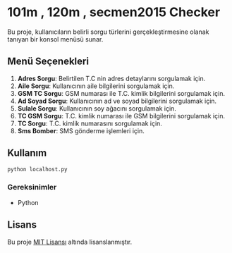 # 101m , 120m , secmen2015 Checker

Bu proje, kullanıcıların belirli sorgu türlerini gerçekleştirmesine olanak tanıyan bir konsol menüsü sunar.

## Menü Seçenekleri

1. **Adres Sorgu**: Belirtilen T.C nin adres detaylarını sorgulamak için.
2. **Aile Sorgu**: Kullanıcının aile bilgilerini sorgulamak için.
3. **GSM TC Sorgu**: GSM numarası ile T.C. kimlik bilgilerini sorgulamak için.
4. **Ad Soyad Sorgu**: Kullanıcının ad ve soyad bilgilerini sorgulamak için.
5. **Sulale Sorgu**: Kullanıcının soy ağacını sorgulamak için.
6. **TC GSM Sorgu**: T.C. kimlik numarası ile GSM bilgilerini sorgulamak için.
7. **TC Sorgu**: T.C. kimlik numarasını sorgulamak için.
8. **Sms Bomber**: SMS gönderme işlemleri için.

## Kullanım

   ```bash
   python localhost.py
  ```
### Gereksinimler

- Python

## Lisans

Bu proje [MIT Lisansı](LICENSE) altında lisanslanmıştır.


